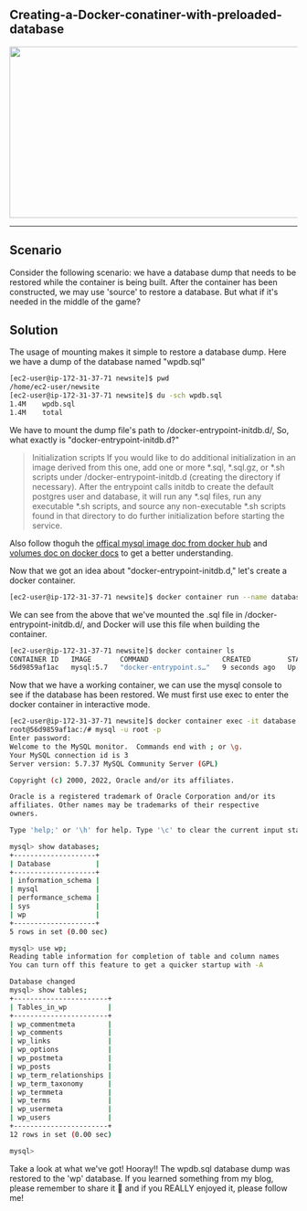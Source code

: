 ## Creating-a-Docker-conatiner-with-preloaded-database

<p align="center">
  <img 
    width="700"
    height="300"
    src= "https://user-images.githubusercontent.com/65948438/162279419-6edb3fff-a332-4a04-b89e-09acdd429d10.jpg"
  >
</p>     

----
## Scenario
Consider the following scenario: we have a database dump that needs to be restored while the container is being built. After the container has been constructed, we may use 'source' to restore a database. But what if it's needed in the middle of the game?

## Solution
The usage of mounting makes it simple to restore a database dump. Here we have a dump of the database named "wpdb.sql" 

```sh
[ec2-user@ip-172-31-37-71 newsite]$ pwd
/home/ec2-user/newsite
[ec2-user@ip-172-31-37-71 newsite]$ du -sch wpdb.sql 
1.4M    wpdb.sql
1.4M    total
```

We have to mount the dump file's path to /docker-entrypoint-initdb.d/, So, what exactly is "docker-entrypoint-initdb.d?"

> Initialization scripts If you would like to do additional initialization in an image derived from this one, add one or more *.sql, *.sql.gz, or *.sh scripts under /docker-entrypoint-initdb.d (creating the directory if necessary). After the entrypoint calls initdb to create the default postgres user and database, it will run any *.sql files, run any executable *.sh scripts, and source any non-executable *.sh scripts found in that directory to do further initialization before starting the service.

Also follow thoguh the [offical mysql image doc from docker hub](https://hub.docker.com/_/mysql) and [volumes doc on docker docs](https://docs.docker.com/storage/volumes/) to get a better understanding. 

Now that we got an idea about "docker-entrypoint-initdb.d," let's create a docker container.

```sh
[ec2-user@ip-172-31-37-71 newsite]$ docker container run --name database -p 3306:3306 -d -v /home/ec2-user/newsite/wpdb.sql:/docker-entrypoint-initdb.d/wpdb.sql -e MYSQL_ROOT_PASSWORD="<mysql root password>"  mysql:5.7
```

We can see from the above that we've mounted the .sql file in /docker-entrypoint-initdb.d/, and Docker will use this file when building the container.

```sh
[ec2-user@ip-172-31-37-71 newsite]$ docker container ls
CONTAINER ID   IMAGE       COMMAND                  CREATED         STATUS         PORTS                                                  NAMES
56d9859af1ac   mysql:5.7   "docker-entrypoint.s…"   9 seconds ago   Up 8 seconds   0.0.0.0:3306->3306/tcp, :::3306->3306/tcp, 33060/tcp   database
```

Now that we have a working container, we can use the mysql console to see if the database has been restored. We must first use exec to enter the docker container in interactive mode.

```sh
[ec2-user@ip-172-31-37-71 newsite]$ docker container exec -it database bash
root@56d9859af1ac:/# mysql -u root -p
Enter password: 
Welcome to the MySQL monitor.  Commands end with ; or \g.
Your MySQL connection id is 3
Server version: 5.7.37 MySQL Community Server (GPL)

Copyright (c) 2000, 2022, Oracle and/or its affiliates.

Oracle is a registered trademark of Oracle Corporation and/or its
affiliates. Other names may be trademarks of their respective
owners.

Type 'help;' or '\h' for help. Type '\c' to clear the current input statement.

mysql> show databases;
+--------------------+
| Database           |
+--------------------+
| information_schema |
| mysql              |
| performance_schema |
| sys                |
| wp                 |
+--------------------+
5 rows in set (0.00 sec)

mysql> use wp;
Reading table information for completion of table and column names
You can turn off this feature to get a quicker startup with -A

Database changed
mysql> show tables;
+-----------------------+
| Tables_in_wp          |
+-----------------------+
| wp_commentmeta        |
| wp_comments           |
| wp_links              |
| wp_options            |
| wp_postmeta           |
| wp_posts              |
| wp_term_relationships |
| wp_term_taxonomy      |
| wp_termmeta           |
| wp_terms              |
| wp_usermeta           |
| wp_users              |
+-----------------------+
12 rows in set (0.00 sec)

mysql> 
```

Take a look at what we've got! Hooray!! The wpdb.sql database dump was restored to the 'wp' database. If you learned something from my blog, please remember to share it  🌟 and if you REALLY enjoyed it, please follow me!
